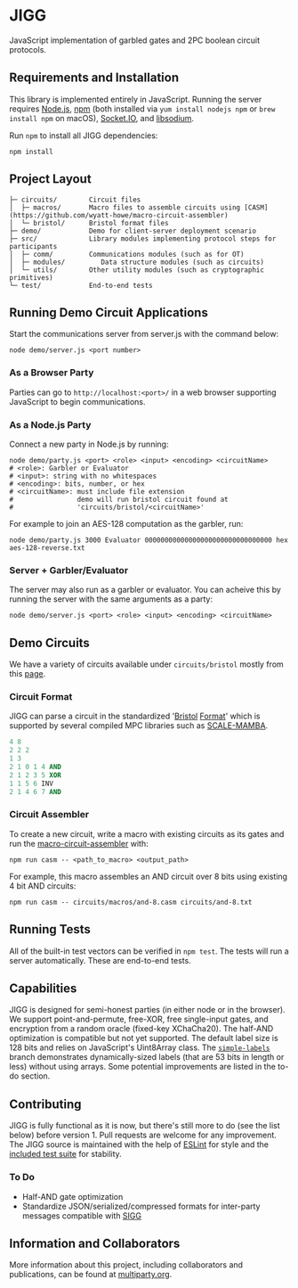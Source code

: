 # JIGG

JavaScript implementation of garbled gates and 2PC boolean circuit protocols.

## Requirements and Installation

This library is implemented entirely in JavaScript. Running the server requires [Node.js](https://nodejs.org/en/), [npm](https://www.npmjs.com/) (both installed via `yum install nodejs npm` or `brew install npm` on macOS), [Socket.IO](https://socket.io/), and [libsodium](https://www.npmjs.com/package/libsodium).

Run `npm` to install all JIGG dependencies:
```shell
npm install
```

## Project Layout

    ├─ circuits/        Circuit files
    │  ├─ macros/       Macro files to assemble circuits using [CASM](https://github.com/wyatt-howe/macro-circuit-assembler)
    │  └─ bristol/      Bristol format files
    ├─ demo/            Demo for client-server deployment scenario
    ├─ src/             Library modules implementing protocol steps for participants
    │  ├─ comm/         Communications modules (such as for OT)
    │  ├─ modules/         Data structure modules (such as circuits)
    │  └─ utils/        Other utility modules (such as cryptographic primitives)
    └─ test/            End-to-end tests


## Running Demo Circuit Applications

Start the communications server from server.js with the command below:
```shell
node demo/server.js <port number>
```

### As a Browser Party

Parties can go to `http://localhost:<port>/` in a web browser supporting JavaScript to begin communications.

### As a Node.js Party

Connect a new party in Node.js by running:
```shell
node demo/party.js <port> <role> <input> <encoding> <circuitName>
# <role>: Garbler or Evaluator
# <input>: string with no whitespaces
# <encoding>: bits, number, or hex
# <circuitName>: must include file extension
#                demo will run bristol circuit found at
#                'circuits/bristol/<circuitName>'
```

For example to join an AES-128 computation as the garbler, run:
```shell
node demo/party.js 3000 Evaluator 00000000000000000000000000000000 hex aes-128-reverse.txt
```

### Server + Garbler/Evaluator

The server may also run as a garbler or evaluator. You can acheive this by running the server with
the same arguments as a party:
```shell
node demo/server.js <port> <role> <input> <encoding> <circuitName>
```

## Demo Circuits
We have a variety of circuits available under `circuits/bristol` mostly from this [page](https://homes.esat.kuleuven.be/~nsmart/MPC/).

### Circuit Format
JIGG can parse a circuit in the standardized '[Bristol](https://homes.esat.kuleuven.be/~nsmart/MPC/) [Format](https://homes.esat.kuleuven.be/~nsmart/MPC/old-circuits.html)' which is supported by several compiled MPC libraries such as [SCALE-MAMBA](https://homes.esat.kuleuven.be/~nsmart/SCALE/).
```ada
4 8
2 2 2
1 3
2 1 0 1 4 AND
2 1 2 3 5 XOR
1 1 5 6 INV
2 1 4 6 7 AND
```

### Circuit Assembler
To create a new circuit, write a macro with existing circuits as its gates and run the [macro-circuit-assembler](https://github.com/wyatt-howe/macro-circuit-assembler/tree/casm) with:

```shell
npm run casm -- <path_to_macro> <output_path>
```

For example, this macro assembles an AND circuit over 8 bits using
existing 4 bit AND circuits:

```
npm run casm -- circuits/macros/and-8.casm circuits/and-8.txt
```

## Running Tests

All of the built-in test vectors can be verified in `npm test`. The tests will run a server automatically. These are end-to-end tests.

## Capabilities
JIGG is designed for semi-honest parties (in either node or in the browser). We support point-and-permute, free-XOR, free single-input gates, and encryption from a random oracle (fixed-key XChaCha20). The half-AND optimization is compatible but not yet supported. The default label size is 128 bits and relies on JavaScript's Uint8Array class. The [`simple-labels`](https://github.com/wyatt-howe/jigg/tree/simple-labels) branch demonstrates dynamically-sized labels (that are 53 bits in length or less) without using arrays. Some potential improvements are listed in the to-do section.

## Contributing
JIGG is fully functional as it is now, but there's still more to do (see the list below) before version 1.  Pull requests are welcome for any improvement.  The JIGG source is maintained with the help of [ESLint](https://eslint.org/) for style and the [included test suite](https://github.com/multiparty/jigg#legacy-end-to-end-tests) for stability.

### To Do
- Half-AND gate optimization
- Standardize JSON/serialized/compressed formats for inter-party messages compatible with [SIGG](https://github.com/multiparty/sigg)

## Information and Collaborators
More information about this project, including collaborators and publications, can be found at [multiparty.org](https://multiparty.org/).
